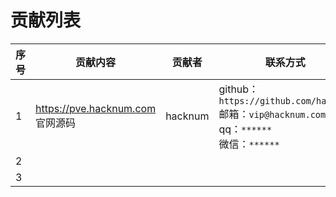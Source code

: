 # 贡献列表

| 序号 | 贡献内容                         | 贡献者  | 联系方式                                    |
| ---- | -------------------------------- | ------- | ------------------------------------------- |
| 1    | https://pve.hacknum.com 官网源码 | hacknum | github：`https://github.com/hacknum`<br>邮箱：`vip@hacknum.com`<br>qq：`******`<br>微信：`******` |
| 2    |                                  |         |                                             |
| 3    |                                  |         |                                             |



